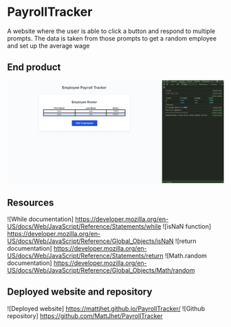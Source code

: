 # PayrollTracker
A website where the user is able to click a button and respond to multiple prompts. The data is taken from those prompts to get a random employee and set up the average wage

## End product
![ScreenShot of data table](./assets/Develop/WorkingLogic.png)

## Resources
![While documentation] https://developer.mozilla.org/en-US/docs/Web/JavaScript/Reference/Statements/while
![isNaN function] https://developer.mozilla.org/en-US/docs/Web/JavaScript/Reference/Global_Objects/isNaN 
![return documentation] https://developer.mozilla.org/en-US/docs/Web/JavaScript/Reference/Statements/return
![Math.random documentation] https://developer.mozilla.org/en-US/docs/Web/JavaScript/Reference/Global_Objects/Math/random
## Deployed website and repository
![Deployed website] https://mattjhet.github.io/PayrollTracker/ 
![Github repository] https://github.com/MattJhet/PayrollTracker 